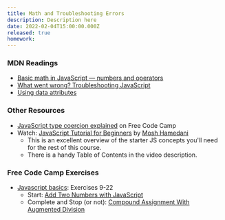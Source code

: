 ```yaml
---
title: Math and Troubleshooting Errors
description: Description here
date: 2022-02-04T15:00:00.000Z
released: true
homework: 
---
```


<home-work :home-work="homework">

### MDN Readings
- [Basic math in JavaScript — numbers and operators](https://developer.mozilla.org/en-US/docs/Learn/JavaScript/First_steps/Math)
- [What went wrong? Troubleshooting JavaScript](https://developer.mozilla.org/en-US/docs/Learn/JavaScript/First_steps/What_went_wrong)
- [Using data attributes](https://developer.mozilla.org/en-US/docs/Learn/HTML/Howto/Use_data_attributes)

### Other Resources
- [JavaScript type coercion explained](https://www.freecodecamp.org/news/js-type-coercion-explained-27ba3d9a2839/) on Free Code Camp
- Watch: [JavaScript Tutorial for Beginners](https://youtu.be/W6NZfCO5SIk) by [Mosh Hamedani](https://codewithmosh.com/)
    - This is an excellent overview of the starter JS concepts you'll need for the rest of this course.
    - There is a handy Table of Contents in the video description. 


### Free Code Camp Exercises
- [Javascript basics](https://www.freecodecamp.org/learn/javascript-algorithms-and-data-structures/#basic-javascript): Exercises 9-22
    - Start: [Add Two Numbers with JavaScript](https://www.freecodecamp.org/learn/javascript-algorithms-and-data-structures/basic-javascript/add-two-numbers-with-javascript)
    - Complete and Stop (or not): [Compound Assignment With Augmented Division](https://www.freecodecamp.org/learn/javascript-algorithms-and-data-structures/basic-javascript/compound-assignment-with-augmented-division)

</home-work>
